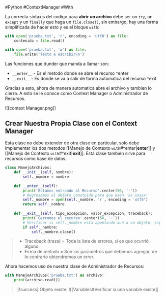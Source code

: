 #Python #ContextManager #With

 La correcta sintaxis del codigo para **abrir un archivo** debe ser un `try`, un `except` y un `finally` que haga un `file.close()`, sin embargo, hay una forma simplificada de hacer esto y es el bloque `with`:
```python
with open('prueba.txt', 'r', encoding = 'utf8') as file:
    contenido = file.read()

with open('prueba.txt', 'w') as file:
    file.write('Texto a escribir\n')
```

Las funciones que dunder que manda a llamar son:
- `__enter__` - Es el metodo donde se abre el recurso ^enter
- `__exit__` -  Es donde se va a salir de forma automatica del recurso ^exit

Gracias a esto, ahora de manera automatica abre el archivo y tambien lo cierra. A esto se le conoce como Context Manager o Administrador de Recursos.

![[context Manager.png]]

## Crear Nuestra Propia Clase con el Context Manager

Esta clase no debe extender de otra clase en particular, solo debe implementar los dos metodos [[Manejo de Contexto `with`#^enter|__enter__]] y [[Manejo de Contexto `with`#^exit|__exit__]]. Esta clase tambien sirve para recursos como base de datos.
```python
class ManejoArchivos:
	def __init__(self, nombre):
		self._nombre = nombre
		
	def __enter__(self):
		print('Estamos entrando al Recurso'.center(50, '-'))
		# Regresamos el objeto constuido para que usen 'as xxxxx'
		self._nombre = open(self._nombre, 'r', encoding = 'utf8')
		return self._nombre
		
	def __exit__(self, tipo_excepcion, valor_excepcion, traceback):
		print('Cerramos el recurso'.center(50, '-'))
		# Verificar si self._nombre esta apuntando aun a un objeto, significa que el rescurso esta abierto:
		if self._nombre:
			self._nombre.close()
```

>- Traceback (traza) = Toda la lista de errores, si es que ocurrió alguno.
>- Firma de metodo = Son los parametros que debemos agregar, de lo contrario obtendremos un error.

Ahora hacemos uso de nuestra clase de Administrador de Recursos:

```python
with ManejoArchivos('prueba.txt') as archivo:
	print(archivo.read())
```

> [!success] Objeto existe:
> ![[Variables#Verificar si una variable existe]]
